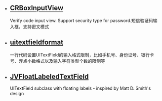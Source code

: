 
 * ## [CRBoxInputView](https://github.com/CRAnimation/CRBoxInputView)   
   Verify code input view. Support security type for password.短信验证码输入框，支持密文模式
   
  

* ## [uitextfieldformat](https://github.com/ashen-zhao/uitextfieldformat)
  一行代码设置UITextField的输入格式限制，比如手机号、身份证号、银行卡号、浮点小数格式以及输入字符类型个数的限制等
  
 * ## [JVFloatLabeledTextField](https://github.com/jverdi/JVFloatLabeledTextField)
   UITextField subclass with floating labels - inspired by Matt D. Smith's design
   
 
